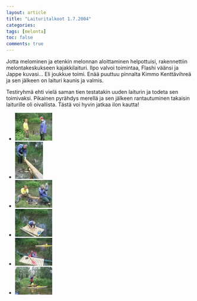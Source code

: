 ```yaml
---
layout: article
title: "Laituritalkoot 1.7.2004"
categories:
tags: [melonta]
toc: false
comments: true
---
```


Jotta melominen ja etenkin melonnan aloittaminen helpottuisi,
rakennettiin melontakeskukseen kajakkilaituri. Ilpo valvoi toimintaa,
Flashi väänsi ja Jappe kuvasi... Eli joukkue toimi. Enää puuttuu
pinnalta Kimmo Kenttävihreä ja sen jälkeen on laituri kaunis ja valmis.

Testiryhmä ehti vielä saman tien testatakin uuden laiturin ja todeta sen
toimivaksi. Pikainen pyrähdys merellä ja sen jälkeen rantautuminen
takaisin laiturille oli oivallista. Tästä voi hyvin jatkaa ilon kautta!

<div class="th-grid image-gallery" markdown="1">

- [![](/images/laituritalkoot-1.7.2004/Thumbnails/laituritalkoot1b.jpg)](/images/laituritalkoot-1.7.2004/laituritalkoot1b.jpg)
- [![](/images/laituritalkoot-1.7.2004/Thumbnails/laituritalkoot3b.jpg)](/images/laituritalkoot-1.7.2004/laituritalkoot3b.jpg)
- [![](/images/laituritalkoot-1.7.2004/Thumbnails/laituritalkoot4b.jpg)](/images/laituritalkoot-1.7.2004/laituritalkoot4b.jpg)
- [![](/images/laituritalkoot-1.7.2004/Thumbnails/laituritalkoot5b.jpg)](/images/laituritalkoot-1.7.2004/laituritalkoot5b.jpg)
- [![](/images/laituritalkoot-1.7.2004/Thumbnails/laituritalkoot6b.jpg)](/images/laituritalkoot-1.7.2004/laituritalkoot6b.jpg)
- [![](/images/laituritalkoot-1.7.2004/Thumbnails/laituritalkoot7b.jpg)](/images/laituritalkoot-1.7.2004/laituritalkoot7b.jpg)

</div>

